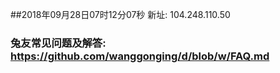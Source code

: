##2018年09月28日07时12分07秒 新址: 104.248.110.50
### 兔友常见问题及解答: https://github.com/wanggonging/d/blob/w/FAQ.md

